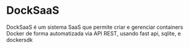 # DockSaaS
DockSaaS é um sistema SaaS que permite criar e gerenciar containers Docker de forma automatizada via API REST, usando fast api, sqlite, e dockersdk
